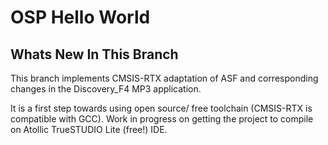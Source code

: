 OSP Hello World
===============
## Whats New In This Branch

This branch implements CMSIS-RTX adaptation of ASF and corresponding changes in the Discovery_F4 MP3 application.

It is a first step towards using open source/ free toolchain (CMSIS-RTX is compatible with GCC). Work in progress on getting the project to compile on Atollic TrueSTUDIO Lite (free!) IDE.